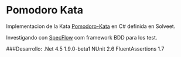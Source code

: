 Pomodoro Kata
=============

Implementacion de la Kata [Pomodoro-Kata](http://www.solveet.com/exercises/Pomodoro-Kata/68) en C# definida en Solveet.

Investigando con [SpecFlow](http://www.specflow.org/) com framework BDD para los test.

###Desarrollo:
.Net 4.5
1.9.0-beta1
NUnit 2.6
FluentAssertions 1.7
